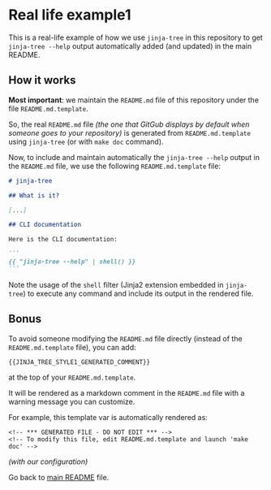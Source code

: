 # Real life example1

This is a real-life example of how we use `jinja-tree` in this repository to 
get `jinja-tree --help` output automatically added (and updated) in the main README.

## How it works

**Most important**: we maintain the `README.md` file of this repository under the file `README.md.template`.

So, the real `README.md` file *(the one that GitGub displays by default when someone goes to your repository)* is generated from `README.md.template` using `jinja-tree` (or with `make doc` command). 

Now, to include and maintain automatically the `jinja-tree --help` output in the `README.md` file, we use the following `README.md.template` file:

````markdown
# jinja-tree

## What is it?

[...]

## CLI documentation

Here is the CLI documentation:

```
{{ "jinja-tree --help" | shell() }}
```
````

Note the usage of the `shell` filter (Jinja2 extension embedded in `jinja-tree`) to execute any command and include its output in the rendered file.

## Bonus

To avoid someone modifying the `README.md` file directly (instead of the `README.md.template` file), you can add:

```
{{JINJA_TREE_STYLE1_GENERATED_COMMENT}}
```

at the top of your `README.md.template`.

It will be rendered as a markdown comment in the `README.md` file with a warning message you can customize.

For example, this template var is automatically rendered as:

```
<!-- *** GENERATED FILE - DO NOT EDIT *** -->
<!-- To modify this file, edit README.md.template and launch 'make doc' -->
```

*(with our configuration)*


Go back to [main README](../README.md) file.